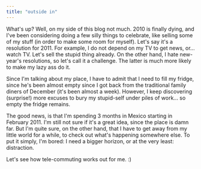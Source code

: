 ```yaml
---
title: "outside in"
---
```


What's up? Well, on my side of this blog not much. 2010 is finally dying, and
I've been considering doing a few silly things to celebrate, like selling some
of my stuff (in order to make some room for myself). Let's say it's a
resolution for 2011. For example, I do not depend on my TV to get news, or...
watch TV. Let's sell the stupid thing already. On the other hand, I hate new-
year's resolutions, so let's call it a challenge. The latter is much more
likely to make my lazy ass do it.

Since I'm talking about my place, I have to admit that I need to fill my
fridge, since he's been almost empty since I got back from the traditional
family diners of December (it's been almost a week). However, I keep
discovering (surprise!) more excuses to bury my stupid-self under piles of
work... so empty the fridge remains.

The good news, is that I'm spending 3 months in Mexico starting in February
2011. I'm still not sure if it's a great idea, since the place is damn far.
But I'm quite sure, on the other hand, that I have to get away from my little
world for a while, to check out what's happening somewhere else. To put it
simply, I'm bored: I need a bigger horizon, or at the very least: distraction.

Let's see how tele-commuting works out for me. :)

